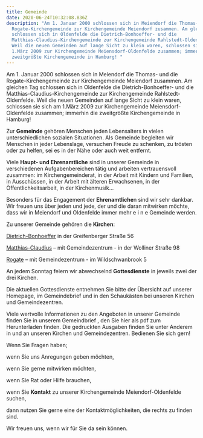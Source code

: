 ```yaml
---
title: Gemeinde
date: 2020-06-24T10:32:08.836Z
description: "Am 1. Januar 2000 schlossen sich in Meiendorf die Thomas- und die
  Rogate-Kirchengemeinde zur Kirchengemeinde Meiendorf zusammen. Am gleichen Tag
  schlossen sich in Oldenfelde die Dietrich-Bonhoeffer- und die
  Matthias-Claudius-Kirchengemeinde zur Kirchengemeinde Rahlstedt-Oldenfelde.
  Weil die neuen Gemeinden auf lange Sicht zu klein waren, schlossen sie sich am
  1.März 2009 zur Kirchengemeinde Meiensdorf-Oldenfelde zusammen; immerhin die
  zweitgrößte Kirchengemeinde in Hamburg! "
---
```

<!--StartFragment-->

Am 1. Januar 2000 schlossen sich in Meiendorf die Thomas- und die Rogate-Kirchengemeinde zur Kirchengemeinde Meiendorf zusammen. Am gleichen Tag schlossen sich in Oldenfelde die Dietrich-Bonhoeffer- und die Matthias-Claudius-Kirchengemeinde zur Kirchengemeinde Rahlstedt-Oldenfelde. Weil die neuen Gemeinden auf lange Sicht zu klein waren, schlossen sie sich am 1.März 2009 zur Kirchengemeinde Meiensdorf-Oldenfelde zusammen; immerhin die zweitgrößte Kirchengemeinde in Hamburg!

Zur **Gemeinde** gehören Menschen jeden Lebensalters in vielen unterschiedlichen sozialen Situationen. Als Gemeinde begleiten wir Menschen in jeder Lebenslage, versuchen Freude zu schenken, zu trösten oder zu helfen, sei es in der Nähe oder auch weit entfernt.

Viele **Haupt- und Ehrenamtliche** sind in unserer Gemeinde in verschiedenen Aufgabenbereichen tätig und arbeiten vertrauensvoll zusammen: im Kirchengemeinderat, in der Arbeit mit Kindern und Familien, in Ausschüssen, in der Arbeit mit älteren Erwachsenen, in der Öffentlichkeitsarbeit, in der Kirchenmusik...

Besonders für das Engagement der **Ehrenamtliche**n sind wir sehr dankbar. Wir freuen uns über jeden und jede, der und die daran mitwirken möchte, dass wir in Meiendorf und Oldenfelde immer mehr e i n e Gemeinde werden.

Zu unserer Gemeinde gehören die **Kirchen**:

[Dietrich-Bonhoeffer](https://www.meiendorf-oldenfelde.de/gemeinde/kirchen/dietrich-bonhoeffer.html) in der Greifenberger Straße 56

[Matthias-Claudius](https://www.meiendorf-oldenfelde.de/gemeinde/kirchen/matthias-claudius.html) – mit Gemeindezentrum - in der Wolliner Straße 98

[Rogate](https://www.meiendorf-oldenfelde.de/gemeinde/kirchen/rogate.html) – mit Gemeindezentrum - im Wildschwanbrook 5

An jedem Sonntag feiern wir abwechselnd **Gottesdienste** in jeweils zwei der drei Kirchen.

Die aktuellen Gottesdienste entnehmen Sie bitte der Übersicht auf unserer Homepage, im Gemeindebrief und in den Schaukästen bei unseren Kirchen und Gemeindezentren.

Viele wertvolle Informationen zu den Angeboten in unserer Gemeinde finden Sie in unserem Gemeindbrief , den Sie hier als pdf zum Herunterladen finden. Die gedruckten Ausgaben finden Sie unter Anderem in und an unseren Kirchen und Gemeindezentren. Bedienen Sie sich gern!

Wenn Sie Fragen haben;

wenn Sie uns Anregungen geben möchten,

wenn Sie gerne mitwirken möchten,

wenn Sie Rat oder Hilfe brauchen,

wenn Sie **Kontakt** zu unserer Kirchengemeinde Meiendorf-Oldenfelde suchen,

dann nutzen Sie gerne eine der Kontaktmöglichkeiten, die rechts zu finden sind.



Wir freuen uns, wenn wir für Sie da sein können.

<!--EndFragment-->